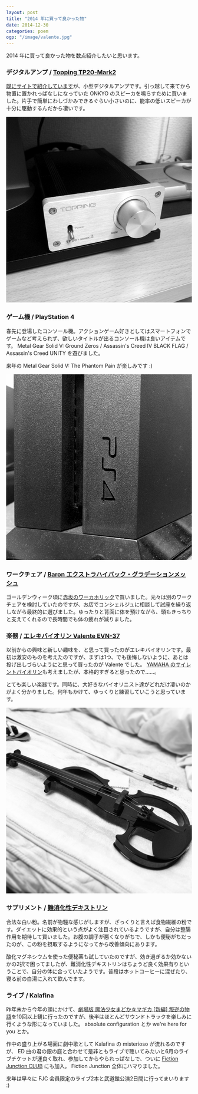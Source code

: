 ```yaml
---
layout: post
title: "2014 年に買って良かった物"
date: 2014-12-30
categories: poem
ogp: "/image/valente.jpg"
---
```


2014 年に買って良かった物を数点紹介したいと思います。

### デジタルアンプ / [Topping TP20-Mark2](http://www.sirobako.com/shopdetail/025005000002/008/P/page1/recommend/)

[既にサイトで紹介しています](http://imthinker.net/gadget/2014/02/02/small-digital-amp.html)が、小型デジタルアンプです。引っ越して来てから物置に置かれっぱなしになっていた ONKYO のスピーカを鳴らすために買いました。片手で簡単にわしづかみできるぐらい小さいのに、能率の低いスピーカが十分に駆動するんだから凄いです。

![Topping TP20-Mark2](/image/topping-tp20.jpg)

### ゲーム機 / PlayStation 4

春先に登場したコンソール機。アクションゲーム好きとしてはスマートフォンでゲームなど考えられず、欲しいタイトルが出るコンソール機は良いアイテムです。 Metal Gear Solid V: Ground Zeros / Assassin's Creed IV BLACK FLAG / Assassin's Creed UNITY を遊びました。

来年の Metal Gear Solid V: The Phantom Pain が楽しみです :)

![PlayStation 4](/image/ps4.jpg)

### ワークチェア / [Baron エクストラハイバック・グラデーションメッシュ](http://www.okamura.co.jp/product/seating/baron/sp/index.html)

ゴールデンウィーク頃に[赤坂のワーカホリック](http://www.iamworkaholic.jp/)で買いました。元々は別のワークチェアを検討していたのですが、お店でコンシェルジュに相談して試座を繰り返しながら最終的に選びました。ゆったりと背面に体を預けながら、頭もきっちりと支えてくれるので長時間でも体の疲れが減りました。

### 楽器 / [エレキバイオリン Valente EVN-37](https://www.violin-p.com/e-commex/cgi-bin/ex_disp_item_detail/id/87/)

以前からの興味と新しい趣味を、と思って買ったのがエレキバイオリンです。最初は激安のものを考えたのですが、まずは1つ、でも後悔しないように、あとは投げ出しづらいようにと思って買ったのが Valente でした。 [YAMAHA のサイレントバイオリン](http://jp.yamaha.com/products/musical-instruments/strings/silentviolins/)も考えましたが、本格的すぎると思ったので……。

とても楽しい楽器です。同時に、大好きなバイオリニスト達がどれだけ凄いのかがよく分かりました。何年もかけて、ゆっくりと練習していこうと思っています。

![Valente EVN-37](/image/valente.jpg)

### サプリメント / <a href="http://www.amazon.co.jp/gp/product/B00D86V4IA/ref=as_li_tf_tl?ie=UTF8&camp=247&creative=1211&creativeASIN=B00D86V4IA&linkCode=as2&tag=ryugoo05-22">難消化性デキストリン</a><img src="http://ir-jp.amazon-adsystem.com/e/ir?t=ryugoo05-22&l=as2&o=9&a=B00D86V4IA" width="1" height="1" border="0" alt="" style="border:none !important; margin:0px !important;" />

合法な白い粉。名前が物騒な感じがしますが、ざっくりと言えば食物繊維の粉です。ダイエットに効果的という点がよく注目されているようですが、自分は整腸作用を期待して買いました。お腹の調子が悪くなりがちで、しかも便秘がちだったのが、この粉を摂取するようになってから改善傾向にあります。

酸化マグネシウムを使った便秘薬も試していたのですが、効き過ぎるか効かないかの2択で困ってましたが、難消化性デキストリンはちょうど良く効果有りということで、自分の体に合っていたようです。普段はホットコーヒーに混ぜたり、寝る前の白湯に入れて飲んでます。

### ライブ / Kalafina

昨年末から今年の頭にかけて、[劇場版 魔法少女まどか☆マギカ [新編] 叛逆の物語](http://www.madoka-magica.com/)を10回以上観に行ったのですが、後半はほとんどサウンドトラックを楽しみに行くような形になっていました。 absolute configuration とか we're here for you とか。

作中の盛り上がる場面に劇中歌として Kalafina の misterioso が流れるのですが、 ED 曲の君の銀の庭と合わせて是非ともライブで聴いてみたいと6月のライブチケットが運良く取れ、参加してからやられっぱなしで、ついに [Fiction Junction CLUB](http://www.spacecraft.co.jp/fjc/) にも加入。 Fiction Junction 全体にハマりました。

来年は早々に FJC 会員限定のライブ2本と武道館公演2日間に行ってまいります :)
